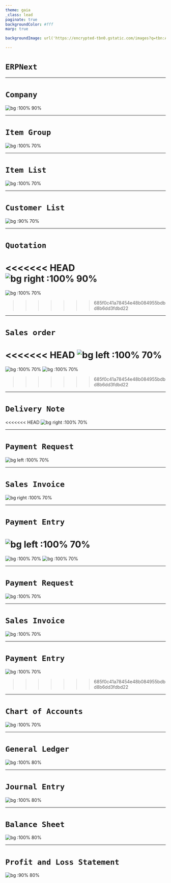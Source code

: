 ```yaml
---
theme: gaia
_class: lead
paginate: true
backgroundColor: #fff
marp: true

backgroundImage: url('https://encrypted-tbn0.gstatic.com/images?q=tbn:ANd9GcSKFcfc3lLfpbn8A5tdeEJ1htvfSaduvEn1Lg&usqp=CAU')

---
```

# ```ERPNext```

---

# ```Company```

![bg :100% 90%](images/Company.png)

---

# ```Item Group```
![bg :100% 70%](images/ItemGroup.png)

---
# ```Item List```
![bg :100% 70%](images/ItemList.png)

---
# ```Customer List```
![bg :90% 70%](images/CustomerList.png)

----
# ```Quotation```
<<<<<<< HEAD
![bg right :100% 90%](images/Quotation.jpg)
=======
![bg :100% 70%](images/Quotation.jpg)
>>>>>>> 685f0c41a78454e48b084955bdbd8b6dd3fdbd22

---- 
# ```Sales order```
<<<<<<< HEAD
![bg left :100% 70%](images/Sales_Order1.jpg)
=======
![bg :100% 70%](images/Sales_Order1.jpg)
![bg :100% 70%](images/Sales_Order2.jpg)
>>>>>>> 685f0c41a78454e48b084955bdbd8b6dd3fdbd22

---

# ```Delivery Note```
<<<<<<< HEAD
![bg right :100% 70%](images/Sales_Order1.jpg)

----
# ```Payment Request```
![bg left :100% 70%](images/Payment_Request.jpg)

----
# ```Sales Invoice```
![bg right :100% 70%](images/Sales_Invoice.jpg)

----
# ```Payment Entry```
![bg left :100% 70%](images/Payment_Entry.jpg)
=======
![bg :100% 70%](images/Delivery_Note1.jpg)
![bg :100% 70%](images/Delivery_Note2.jpg)

----
# ```Payment Request```
![bg :100% 70%](images/Payment_Request.jpg)

----
# ```Sales Invoice```
![bg :100% 70%](images/Sales_Invoice.jpg)

----
# ```Payment Entry```
![bg :100% 70%](images/Payment_Entry.jpg)
>>>>>>> 685f0c41a78454e48b084955bdbd8b6dd3fdbd22

----
# ```Chart of Accounts```
![bg  :100% 70%](images/ChartOfAccounts.png)

----
# ```General Ledger```

![bg :100% 80%](images/GeneralLedger.png)

---
# ```Journal Entry```

![bg :100% 80%](images/JournalEntry.png)

---
# ```Balance Sheet```
![bg :100% 80%](images/BalanceSheet.png)

------

# ```Profit and Loss Statement```

![bg :90% 80%](images/ProfitAndLoss.png)
<!--

https://external-content.duckduckgo.com/iu/?u=https%3A%2F%2Ftse4.mm.bing.net%2Fth%3Fid%3DOIP.mYmv9Fjh8mJGHh5mvocmNQHaFj%26pid%3DApi&f=1

-->

